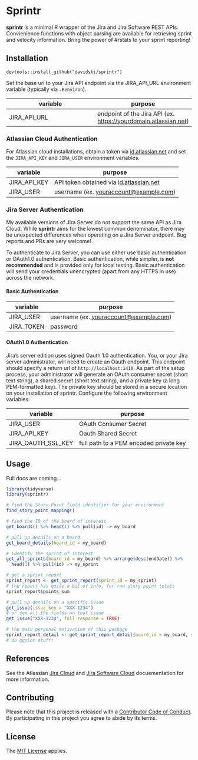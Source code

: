 <!-- README.md is generated from README.Rmd. Please edit that file -->

Sprintr
=======

**sprintr** is a minimal R wrapper of the Jira and Jira Software REST
APIs. Convienience functions with object parsing are available for
retrieving sprint and velocity information. Bring the power of \#rstats
to your sprint reporting!

Installation
------------

`devtools::install_github("davidski/sprintr")`

Set the base url to your Jira API endpoint via the JIRA\_API\_URL
environment variable (typically via `.Renviron`).

<table>
<colgroup>
<col style="width: 52%" />
<col style="width: 47%" />
</colgroup>
<thead>
<tr class="header">
<th>variable</th>
<th>purpose</th>
</tr>
</thead>
<tbody>
<tr class="odd">
<td>JIRA_API_URL</td>
<td>endpoint of the Jira API (ex. <a href="https://yourdomain.atlassian.net" class="uri">https://yourdomain.atlassian.net</a>)</td>
</tr>
</tbody>
</table>

### Atlassian Cloud Authentication

For Atlassian cloud installations, obtain a token via
[id.atlassian.net](https://id.atlassian.net) and set the `JIRA_API_KEY`
and `JIRA_USER` environment variables.

| variable       | purpose                                                                                           |
|----------------|---------------------------------------------------------------------------------------------------|
| JIRA\_API\_KEY | API token obtained via [id.atlassian.net](https://id.atlassian.net)                               |
| JIRA\_USER     | username (ex. <a href="mailto:youraccount@example.com" class="email">youraccount@example.com</a>) |

### Jira Server Authentication

My available versions of Jira Server do not support the same API as Jira
Cloud. While **sprintr** aims for the lowest common denominator, there
may be unexpected differences when operating on a Jira Server endpoint.
Bug reports and PRs are very welcome!

To authenticate to Jira Server, you can use either use basic
authentication or OAuth1.0 authentication. Basic authentication, while
simpler, is **not recommended** and is provided only for local testing.
Basic authentication will send your credentials unencrypted (apart from
any HTTPS in use) across the network.

#### Basic Authentication

| variable    | purpose                                                                                           |
|-------------|---------------------------------------------------------------------------------------------------|
| JIRA\_USER  | username (ex. <a href="mailto:youraccount@example.com" class="email">youraccount@example.com</a>) |
| JIRA\_TOKEN | password                                                                                          |

#### OAuth1.0 Authentication

Jira’s server edition uses signed Oauth 1.0 authentication. You, or your
Jira server administrator, will need to create an Oauth endpoint. This
endpoint should specify a return url of `http://localhost:1410`. As part
of the setup process, your administrator will generate an OAuth consumer
secret (short text string), a shared secret (short text string), and a
private key (a long PEM-formatted key). The private key should be stored
in a secure location on your installation of sprintr. Configure the
following environment variables:

| variable              | purpose                                |
|-----------------------|----------------------------------------|
| JIRA\_USER            | OAuth Consumer Secret                  |
| JIRA\_API\_KEY        | Oauth Shared Secret                    |
| JIRA\_OAUTH\_SSL\_KEY | full path to a PEM encoded private key |

Usage
-----

Full docs are coming…

``` r
library(tidyverse)
library(sprintr)

# find the Story Point field identifier for your environment
find_story_point_mapping()

# find the ID of the board of interest
get_boards() %>% head(1) %>% pull(id) -> my_board

# pull up details on a board
get_board_details(board_id = my_board)

# identify the sprint of interest
get_all_sprints(board_id = my_board) %>% arrange(desc(endDate)) %>% 
  head(1) %>% pull(id) -> my_sprint

# get a sprint report
sprint_report <- get_sprint_report(sprint_id = my_sprint)
# the report has quite a bit of info, for raw story point totals
sprint_report$points_sum

# pull up details on a specific issue
get_issue(issue_key = "XXX-1234")
# or see all the fields on that issue
get_issue("XXX-1234", full_response = TRUE)

# the main personal motivation of this package
sprint_report_detail <- get_sprint_report_detail(board_id = my_board, sprint_id = my_sprint)
# do ggplot stuff!
```

References
----------

See the Atlassian [Jira
Cloud](https://developer.atlassian.com/cloud/jira/platform/rest) and
[Jira Software
Cloud](https://docs.atlassian.com/jira-software/REST/cloud)
docuementation for more information.

Contributing
------------

Please note that this project is released with a [Contributor Code of
Conduct](CONDUCT.md). By participating in this project you agree to
abide by its terms.

License
-------

The [MIT License](LICENSE) applies.
